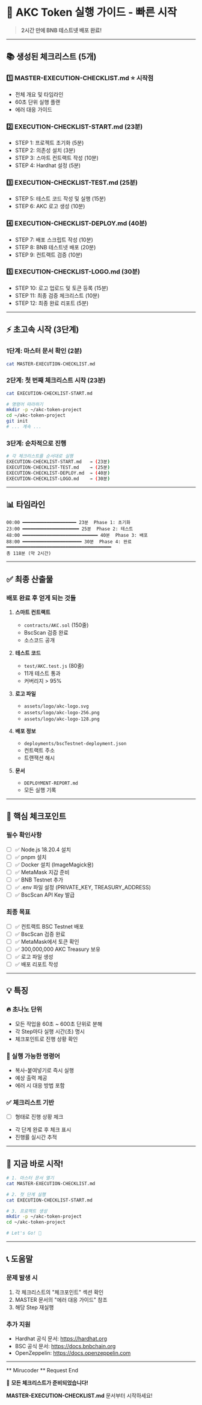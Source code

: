 # 🎯 AKC Token 실행 가이드 - 빠른 시작

> **2시간 만에 BNB 테스트넷 배포 완료!**

---

## 📚 생성된 체크리스트 (5개)

### 1️⃣ **MASTER-EXECUTION-CHECKLIST.md** ⭐ 시작점
- 전체 개요 및 타임라인
- 60초 단위 실행 플랜
- 에러 대응 가이드

### 2️⃣ **EXECUTION-CHECKLIST-START.md** (23분)
- STEP 1: 프로젝트 초기화 (5분)
- STEP 2: 의존성 설치 (3분)
- STEP 3: 스마트 컨트랙트 작성 (10분)
- STEP 4: Hardhat 설정 (5분)

### 3️⃣ **EXECUTION-CHECKLIST-TEST.md** (25분)
- STEP 5: 테스트 코드 작성 및 실행 (15분)
- STEP 6: AKC 로고 생성 (10분)

### 4️⃣ **EXECUTION-CHECKLIST-DEPLOY.md** (40분)
- STEP 7: 배포 스크립트 작성 (10분)
- STEP 8: BNB 테스트넷 배포 (20분)
- STEP 9: 컨트랙트 검증 (10분)

### 5️⃣ **EXECUTION-CHECKLIST-LOGO.md** (30분)
- STEP 10: 로고 업로드 및 토큰 등록 (15분)
- STEP 11: 최종 검증 체크리스트 (10분)
- STEP 12: 최종 완료 리포트 (5분)

---

## ⚡ 초고속 시작 (3단계)

### 1단계: 마스터 문서 확인 (2분)
```bash
cat MASTER-EXECUTION-CHECKLIST.md
```

### 2단계: 첫 번째 체크리스트 시작 (23분)
```bash
cat EXECUTION-CHECKLIST-START.md

# 명령어 따라하기
mkdir -p ~/akc-token-project
cd ~/akc-token-project
git init
# ... 계속 ...
```

### 3단계: 순차적으로 진행
```bash
# 각 체크리스트를 순서대로 실행
EXECUTION-CHECKLIST-START.md   → (23분)
EXECUTION-CHECKLIST-TEST.md    → (25분)
EXECUTION-CHECKLIST-DEPLOY.md  → (40분)
EXECUTION-CHECKLIST-LOGO.md    → (30분)
```

---

## 📊 타임라인

```
00:00 ━━━━━━━━━━━━━━━━━━━━ 23분  Phase 1: 초기화
23:00 ━━━━━━━━━━━━━━━━━━━━━ 25분  Phase 2: 테스트
48:00 ━━━━━━━━━━━━━━━━━━━━━━━━━━━━ 40분  Phase 3: 배포
88:00 ━━━━━━━━━━━━━━━━━━━━━━ 30분  Phase 4: 완료
━━━━━━━━━━━━━━━━━━━━━━━━━━━━━━━━━━━━━━━
총 118분 (약 2시간)
```

---

## ✅ 최종 산출물

### 배포 완료 후 얻게 되는 것들

1. **스마트 컨트랙트**
   - `contracts/AKC.sol` (150줄)
   - BscScan 검증 완료
   - 소스코드 공개

2. **테스트 코드**
   - `test/AKC.test.js` (80줄)
   - 11개 테스트 통과
   - 커버리지 > 95%

3. **로고 파일**
   - `assets/logo/akc-logo.svg`
   - `assets/logo/akc-logo-256.png`
   - `assets/logo/akc-logo-128.png`

4. **배포 정보**
   - `deployments/bscTestnet-deployment.json`
   - 컨트랙트 주소
   - 트랜잭션 해시

5. **문서**
   - `DEPLOYMENT-REPORT.md`
   - 모든 실행 기록

---

## 🎯 핵심 체크포인트

### 필수 확인사항

- [ ] ✅ Node.js 18.20.4 설치
- [ ] ✅ pnpm 설치
- [ ] ✅ Docker 설치 (ImageMagick용)
- [ ] ✅ MetaMask 지갑 준비
- [ ] ✅ BNB Testnet 추가
- [ ] ✅ .env 파일 설정 (PRIVATE_KEY, TREASURY_ADDRESS)
- [ ] ✅ BscScan API Key 발급

### 최종 목표

- [ ] ✅ 컨트랙트 BSC Testnet 배포
- [ ] ✅ BscScan 검증 완료
- [ ] ✅ MetaMask에서 토큰 확인
- [ ] ✅ 300,000,000 AKC Treasury 보유
- [ ] ✅ 로고 파일 생성
- [ ] ✅ 배포 리포트 작성

---

## 💡 특징

### 🔥 초나노 단위
- 모든 작업을 60초 ~ 600초 단위로 분해
- 각 Step마다 실행 시간(초) 명시
- 체크포인트로 진행 상황 확인

### 📝 실행 가능한 명령어
- 복사-붙여넣기로 즉시 실행
- 예상 출력 제공
- 에러 시 대응 방법 포함

### ✅ 체크리스트 기반
- [ ] 형태로 진행 상황 체크
- 각 단계 완료 후 체크 표시
- 진행률 실시간 추적

---

## 🚀 지금 바로 시작!

```bash
# 1. 마스터 문서 열기
cat MASTER-EXECUTION-CHECKLIST.md

# 2. 첫 단계 실행
cat EXECUTION-CHECKLIST-START.md

# 3. 프로젝트 생성
mkdir -p ~/akc-token-project
cd ~/akc-token-project

# Let's Go! 🚀
```

---

## 📞 도움말

### 문제 발생 시
1. 각 체크리스트의 "체크포인트" 섹션 확인
2. MASTER 문서의 "에러 대응 가이드" 참조
3. 해당 Step 재실행

### 추가 지원
- Hardhat 공식 문서: https://hardhat.org
- BSC 공식 문서: https://docs.bnbchain.org
- OpenZeppelin: https://docs.openzeppelin.com

---

** Mirucoder ** Request End

🎉 **모든 체크리스트가 준비되었습니다!**

**MASTER-EXECUTION-CHECKLIST.md** 문서부터 시작하세요!
